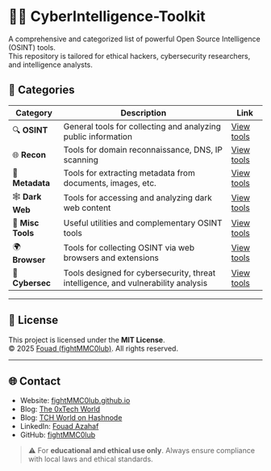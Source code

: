 #  🕵️‍♂️ CyberIntelligence-Toolkit

A comprehensive and categorized list of powerful Open Source Intelligence (OSINT) tools.  
This repository is tailored for ethical hackers, cybersecurity researchers, and intelligence analysts.

## 📂 Categories

| Category        | Description                                      | Link |
|-----------------|--------------------------------------------------|------|
| 🔍 **OSINT**        | General tools for collecting and analyzing public information | [View tools](./osint/README.md) |
| 🌐 **Recon**        | Tools for domain reconnaissance, DNS, IP scanning | [View tools](./recon/README.md) |
| 📁 **Metadata**     | Tools for extracting metadata from documents, images, etc. | [View tools](./metadata/README.md) |
| 🕸️ **Dark Web**     | Tools for accessing and analyzing dark web content | [View tools](./darkweb/README.md) |
| 🧰 **Misc Tools**   | Useful utilities and complementary OSINT tools   | [View tools](./tools/README.md) |
| 🌍 **Browser**      | Tools for collecting OSINT via web browsers and extensions | [View tools](browser/README.md) |
| 🔐 **Cybersec**     | Tools designed for cybersecurity, threat intelligence, and vulnerability analysis | [View tools](./cybersec/README.md) |

---

## 📢 License

This project is licensed under the **MIT License**.  
© 2025 [Fouad (fightMMC0lub)](https://github.com/fightMMC0lub). All rights reserved.

---

## 🌐 Contact

- Website: [fightMMC0lub.github.io](https://fightmmc0lub.github.io)
- Blog: [The 0xTech World](https://the0xtechworld.blogspot.com/)
- Blog: [TCH World on Hashnode](https://tchworld.hashnode.dev/)
- LinkedIn: [Fouad Azahaf](https://www.linkedin.com/in/fouad-azahaf-51a783335/)
- GitHub: [fightMMC0lub](https://github.com/fightMMC0lub)

> ⚠️ For **educational and ethical use only**. Always ensure compliance with local laws and ethical standards.

